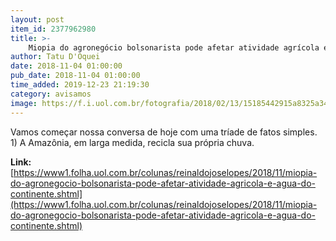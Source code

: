 ```yaml
---
layout: post
item_id: 2377962980
title: >-
    Miopia do agronegócio bolsonarista pode afetar atividade agrícola e água do continente
author: Tatu D'Oquei
date: 2018-11-04 01:00:00
pub_date: 2018-11-04 01:00:00
time_added: 2019-12-23 21:19:30
category: avisamos
image: https://f.i.uol.com.br/fotografia/2018/02/13/15185442915a8325a3465b5_1518544291_3x2_xl.jpg
---
```


Vamos começar nossa conversa de hoje com uma tríade de fatos simples. 1) A Amazônia, em larga medida, recicla sua própria chuva.

**Link:** [https://www1.folha.uol.com.br/colunas/reinaldojoselopes/2018/11/miopia-do-agronegocio-bolsonarista-pode-afetar-atividade-agricola-e-agua-do-continente.shtml](https://www1.folha.uol.com.br/colunas/reinaldojoselopes/2018/11/miopia-do-agronegocio-bolsonarista-pode-afetar-atividade-agricola-e-agua-do-continente.shtml)


